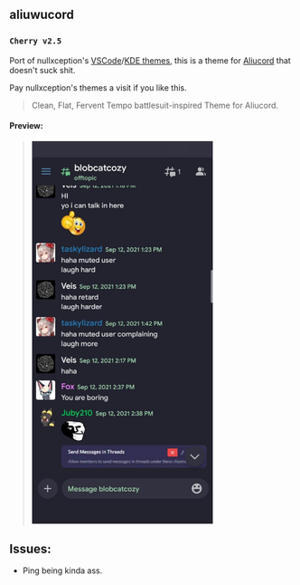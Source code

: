 ## aliuwucord

### `Cherry v2.5`

Port of nullxception's [VSCode](https://github.com/nullxception/cherry-vscode)/[KDE themes](https://github.com/nullxception/cherry-kde-theme), this is a theme for [Aliucord](https://github.com/aliucord) that doesn't suck shit.

Pay nullxception's themes a visit if you like this.

> Clean, Flat, Fervent Tempo battlesuit-inspired Theme for Aliucord.

#### Preview:
>  <p align="left">
>    <img alt="owo" src="assets/preview.jpg" width="320">
>  </p> 

## Issues:  

- Ping being kinda ass.


